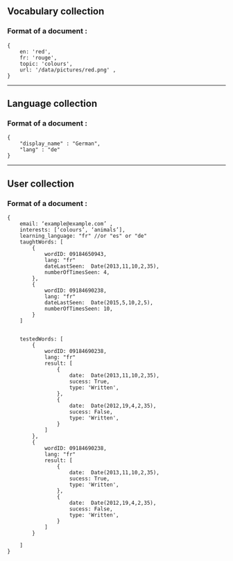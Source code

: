 ## Vocabulary collection 

### Format of a document :

	{
		en: 'red',
		fr: 'rouge',
		topic: 'colours',
		url: '/data/pictures/red.png' ,
	}


*  * *

## Language collection 

### Format of a document :

	{ 
        "display_name" : "German", 
        "lang" : "de" 
	}


*  * *  

## User collection 

### Format of a document :

	{
		email: ‘example@example.com’ ,
		interests: [‘colours’, ‘animals’],
		learning_language: "fr" //or "es" or "de" 
		taughtWords: [
			{
				wordID: 09184650943,
				lang: "fr"
				dateLastSeen:  Date(2013,11,10,2,35),
				numberOfTimesSeen: 4,
			},
			{
				wordID: 09184690238,
				lang: "fr"
				dateLastSeen:  Date(2015,5,10,2,5),
				numberOfTimesSeen: 10,
			}
		]
	 

		testedWords: [
			{
				wordID: 09184690238,
				lang: "fr"
				result: [
					{
						date:  Date(2013,11,10,2,35),
						sucess: True,
						type: 'Written',
					},
					{
						date:  Date(2012,19,4,2,35),
						sucess: False,
						type: 'Written',
					}
				]
			},
			{
				wordID: 09184690238,
				lang: "fr"
				result: [
					{
						date:  Date(2013,11,10,2,35),
						sucess: True,
						type: 'Written',
					},
					{
						date:  Date(2012,19,4,2,35),
						sucess: False,
						type: 'Written',
					}
				]
			}

		]
	}
